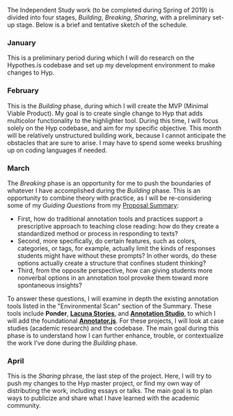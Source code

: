 The Independent Study work (to be completed during Spring of 2019) is divided into four stages, *Building*, *Breaking*, *Sharing*, with a preliminary set-up stage. Below is a brief and tentative sketch of the schedule.

### January
This is a preliminary period during which I will do research on the Hypothes.is codebase and set up my development environment to make changes to Hyp.

### February
This is the *Building* phase, during which I will create the MVP (Minimal Viable Product). My goal is to create single change to Hyp that adds multicolor functionality to the highlighter tool. During this time, I will focus solely on the Hyp codebase, and aim for my specific objective. This month will be relatively unstructured building work, because I cannot anticipate the obstacles that are sure to arise. I may have to spend some weeks brushing up on coding languages if needed.

### March

The *Breaking* phase is an opportunity for me to push the boundaries of whatever I have accomplished during the *Building* phase. This is an opportunity to combine theory with practice, as I will be re-considering some of my *Guiding Questions* from my [Proposal Summary](/proposal_summary.md):
* First, how do traditional annotation tools and practices support a prescriptive approach to teaching close reading: how do they create a standardized method or process in responding to texts?
* Second, more specifically, do certain features, such as colors, categories, or tags, for example, actually limit the kinds of responses students might have without these prompts? In other words, do these options actually create a structure that confines student thinking?
* Third, from the opposite perspective, how can giving students more nonverbal options in an annotation tool provoke them toward more spontaneous insights?

To answer these questions, I will examine in depth the existing annotation tools listed in the "Environmental Scan" section of the Summary. These tools include **Ponder**, [**Lacuna Stories**](https://github.com/PoeticMediaLab/Lacuna), and [**Annotation Studio**](https://github.com/hyperstudio/Annotation-Studio), to which I will add the foundational [**Annotator.js**](https://github.com/openannotation). For these projects, I will look at case studies (academic research) and the codebase. The main goal during this phase is to understand how I can further enhance, trouble, or contextualize the work I've done during the *Building* phase.

### April

This is the *Sharing* phrase, the last step of the project. Here, I will try to push my changes to the Hyp master project, or find my own way of distributing the work, including essays or talks. The main goal is to plan ways to publicize and share what I have learned with the academic community. 